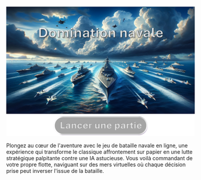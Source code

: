 [![affiche jeu](./assets/Affiche.png)](http://domination-navale.com/)
[![Lancer une partie](./assets/button_start.png)](http://domination-navale.com/)


Plongez au cœur de l'aventure avec le jeu de bataille navale en ligne, une expérience qui transforme le classique affrontement sur papier en une lutte stratégique palpitante contre une IA astucieuse. Vous voilà commandant de votre propre flotte, naviguant sur des mers virtuelles où chaque décision prise peut inverser l'issue de la bataille.

 

